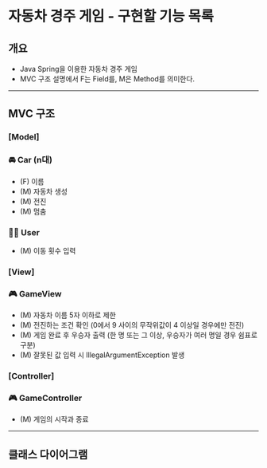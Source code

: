 # 자동차 경주 게임 - 구현할 기능 목록
## 개요
- Java Spring을 이용한 자동차 경주 게임
- MVC 구조 설명에서 F는 Field를, M은 Method를 의미한다.
---
## MVC 구조
### [Model]
### 🚘 Car (n대)
- (F) 이름
- (M) 자동차 생성
- (M) 전진
- (M) 멈춤
### 🙋‍♀️ User
- (M) 이동 횟수 입력

### [View]
### 🎮 GameView
- (M) 자동차 이름 5자 이하로 제한
- (M) 전진하는 조건 확인 (0에서 9 사이의 무작위값이 4 이상일 경우에만 전진)
- (M) 게임 완료 후 우승자 출력 (한 명 또는 그 이상, 우승자가 여러 명일 경우 쉼표로 구분)
- (M) 잘못된 값 입력 시 IllegalArgumentException 발생

### [Controller]
### 🎮 GameController
- (M) 게임의 시작과 종료
---
## 클래스 다이어그램
